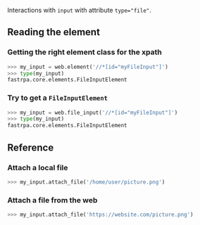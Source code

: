 Interactions with `input` with attribute `type="file"`.

## Reading the element

### Getting the right element class for the xpath

```python
>>> my_input = web.element('//*[id="myFileInput"]')
>>> type(my_input)
fastrpa.core.elements.FileInputElement
```

### Try to get a `FileInputElement`

```python
>>> my_input = web.file_input('//*[id="myFileInput"]')
>>> type(my_input)
fastrpa.core.elements.FileInputElement
```

## Reference

### Attach a local file

```python
>>> my_input.attach_file('/home/user/picture.png')
```

### Attach a file from the web

```python
>>> my_input.attach_file('https://website.com/picture.png')
```